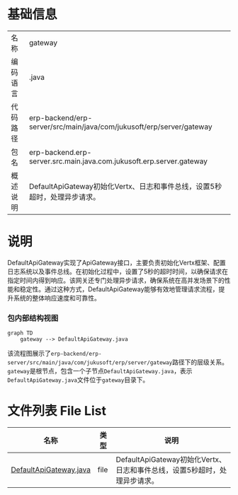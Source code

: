 # 基础信息

|      |      |
|------|------|
| 名称 | gateway |
| 编码语言 | .java |
| 代码路径 | erp-backend/erp-server/src/main/java/com/jukusoft/erp/server/gateway |
| 包名 | erp-backend.erp-server.src.main.java.com.jukusoft.erp.server.gateway |
| 概述说明 | DefaultApiGateway初始化Vertx、日志和事件总线，设置5秒超时，处理异步请求。 |

# 说明

DefaultApiGateway实现了ApiGateway接口，主要负责初始化Vertx框架、配置日志系统以及事件总线。在初始化过程中，设置了5秒的超时时间，以确保请求在指定时间内得到响应。该网关还专门处理异步请求，确保系统在高并发场景下的性能和稳定性。通过这种方式，DefaultApiGateway能够有效地管理请求流程，提升系统的整体响应速度和可靠性。


### 包内部结构视图

```mermaid
graph TD
    gateway --> DefaultApiGateway.java
```

该流程图展示了`erp-backend/erp-server/src/main/java/com/jukusoft/erp/server/gateway`路径下的层级关系。`gateway`是根节点，包含一个子节点`DefaultApiGateway.java`，表示`DefaultApiGateway.java`文件位于`gateway`目录下。

# 文件列表 File List

| 名称   | 类型  | 说明 |
|-------|------|-------------|
| [DefaultApiGateway.java](DefaultApiGateway.md) | file | DefaultApiGateway初始化Vertx、日志和事件总线，设置5秒超时，处理异步请求。 |


